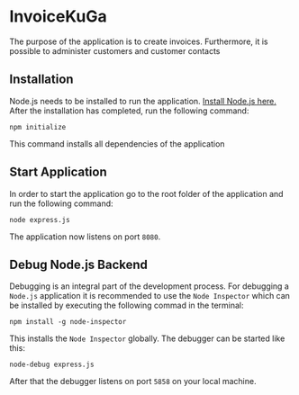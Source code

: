 # InvoiceKuGa

The purpose of the application is to create invoices. Furthermore, it is possible to administer customers and customer contacts 

## Installation

Node.js needs to be installed to run the application. [Install Node.js here.](https://nodejs.org/en/download/)
After the installation has completed, run the following command:

```
npm initialize
```

This command installs all dependencies of the application

## Start Application

In order to start the application go to the root folder of the application and run the following command:

```
node express.js
```

The application now listens on port `8080`.

## Debug Node.js Backend

Debugging is an integral part of the development process. For debugging a `Node.js` application it is recommended to use
the `Node Inspector` which can be installed by executing the following commad in the terminal:

```
npm install -g node-inspector
```

This installs the `Node Inspector` globally. The debugger can be started like this:

```
node-debug express.js
```

After that the debugger listens on port `5858` on your local machine.
